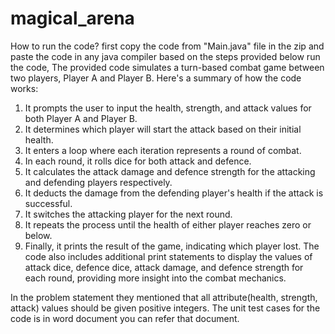 # magical_arena
How to run the code?
first copy the code from "Main.java" file in the zip and paste the code in any java compiler based on the steps provided below run the code,
The provided code simulates a turn-based combat game between two players, Player A and Player B. Here's a summary of how the code works:
1.	It prompts the user to input the health, strength, and attack values for both Player A and Player B.
2.	It determines which player will start the attack based on their initial health.
3.	It enters a loop where each iteration represents a round of combat.
4.	In each round, it rolls dice for both attack and defence.
5.	It calculates the attack damage and defence strength for the attacking and defending players respectively.
6.	It deducts the damage from the defending player's health if the attack is successful.
7.	It switches the attacking player for the next round.
8.	It repeats the process until the health of either player reaches zero or below.
9.	Finally, it prints the result of the game, indicating which player lost.
The code also includes additional print statements to display the values of attack dice, defence dice, attack damage, and defence strength for each round, providing more insight into the combat mechanics.

In the problem statement they mentioned that all attribute(health, strength, attack) values should be given positive integers.
The unit test cases for the code is in word document you can refer that document.
